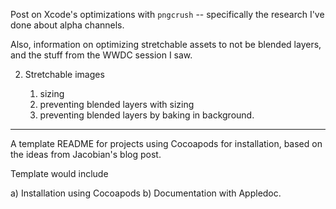 Post on Xcode's optimizations with `pngcrush` -- specifically the research I've done about alpha channels.

Also, information on optimizing stretchable assets to not be blended layers, and the stuff from the WWDC session I saw.

2. Stretchable images

	1. sizing
	2. preventing blended layers with sizing
	3. preventing blended layers by baking in background.


-----

A template README for projects using Cocoapods for installation, based on the ideas from Jacobian's blog post.

Template would include

a) Installation using Cocoapods
b) Documentation with Appledoc.

